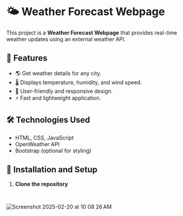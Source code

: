 # 🌤 Weather Forecast Webpage

This project is a **Weather Forecast Webpage** that provides real-time weather updates using an external weather API.

## 📌 Features
- 🌎 Get weather details for any city.
- 🌡️ Displays temperature, humidity, and wind speed.
- 🎨 User-friendly and responsive design.
- ⚡ Fast and lightweight application.

## 🛠️ Technologies Used
- HTML, CSS, JavaScript
- OpenWeather API
- Bootstrap (optional for styling)

## 🚀 Installation and Setup
1. **Clone the repository**
   ```bash
 

![Screenshot 2025-02-20 at 10 08 26 AM](https://github.com/user-attachments/assets/5dae0626-0091-4bfc-b883-bd0b58bc1167)
